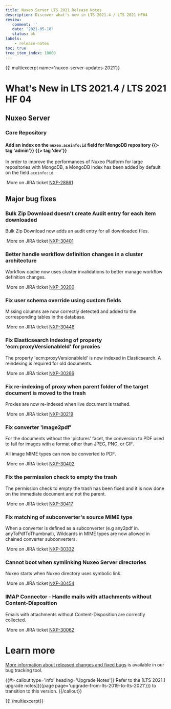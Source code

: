 ```yaml
---
title: Nuxeo Server LTS 2021 Release Notes
description: Discover what's new in LTS 2021.4 / LTS 2021 HF04
review:
   comment: ''
   date: '2021-05-18'
   status: ok
labels:
    - release-notes
toc: true
tree_item_index: 10000
---
```


{{! multiexcerpt name='nuxeo-server-updates-2021'}}
# What's New in LTS 2021.4 / LTS 2021 HF 04

## Nuxeo Server

### Core Repository

#### Add an index on the `nuxeo.aceinfo:id` field for MongoDB repository {{> tag 'admin'}} {{> tag 'dev'}}

In order to improve the performances of Nuxeo Platform for large repositories with MongoDB, a MongoDB index has been added by default on the field `aceinfo:id`.

<i class="fa fa-long-arrow-right" aria-hidden="true"></i>&nbsp;More on JIRA ticket [NXP-28861](https://jira.nuxeo.com/browse/NXP-28861)

## Major bug fixes

### Bulk Zip Download doesn't create Audit entry for each item downloaded

Bulk Zip Download now adds an audit entry for all downloaded files.

<i class="fa fa-long-arrow-right" aria-hidden="true"></i>&nbsp;More on JIRA ticket [NXP-30401](https://jira.nuxeo.com/browse/NXP-30401)

### Better handle workflow definition changes in a cluster architecture

Workflow cache now uses cluster invalidations to better manage workflow definition changes.

<i class="fa fa-long-arrow-right" aria-hidden="true"></i>&nbsp;More on JIRA ticket [NXP-30200](https://jira.nuxeo.com/browse/NXP-30200)

### Fix user schema override using custom fields

Missing columns are now correctly detected and added to the corresponding tables in the database.

<i class="fa fa-long-arrow-right" aria-hidden="true"></i>&nbsp;More on JIRA ticket [NXP-30448](https://jira.nuxeo.com/browse/NXP-30448)

### Fix Elasticsearch indexing of property 'ecm:proxyVersionableId' for proxies

The property 'ecm:proxyVersionableId' is now indexed in Elasticsearch. A reindexing is required for old documents.

<i class="fa fa-long-arrow-right" aria-hidden="true"></i>&nbsp;More on JIRA ticket [NXP-30266](https://jira.nuxeo.com/browse/NXP-30266)

### Fix re-indexing of proxy when parent folder of the target document is moved to the trash

Proxies are now re-indexed when live document is trashed.

<i class="fa fa-long-arrow-right" aria-hidden="true"></i>&nbsp;More on JIRA ticket [NXP-30219](https://jira.nuxeo.com/browse/NXP-30219)

### Fix converter 'image2pdf'

For the documents without the 'pictures' facet, the conversion to PDF used to fail for images with a format other than JPEG, PNG, or GIF.

All image MIME types can now be converted to PDF.

<i class="fa fa-long-arrow-right" aria-hidden="true"></i>&nbsp;More on JIRA ticket [NXP-30402](https://jira.nuxeo.com/browse/NXP-30402)

### Fix the permission check to empty the trash

The permission check to empty the trash has been fixed and it is now done on the immediate document and not the parent.

<i class="fa fa-long-arrow-right" aria-hidden="true"></i>&nbsp;More on JIRA ticket [NXP-30417](https://jira.nuxeo.com/browse/NXP-30417)

### Fix matching of subconverter's source MIME type

When a converter is defined as a subconverter (e.g any2pdf in. anyToPdfToThumbnail), Wildcards in MIME types are now allowed in chained converter subconverters.

<i class="fa fa-long-arrow-right" aria-hidden="true"></i>&nbsp;More on JIRA ticket [NXP-30332](https://jira.nuxeo.com/browse/NXP-30332)

### Cannot boot when symlinking Nuxeo Server directories

Nuxeo starts when Nuxeo directory uses symbolic link.

<i class="fa fa-long-arrow-right" aria-hidden="true"></i>&nbsp;More on JIRA ticket [NXP-30454](https://jira.nuxeo.com/browse/NXP-30454)

### IMAP Connector - Handle mails with attachments without Content-Disposition

Emails with attachments without Content-Disposition are correctly collected.

<i class="fa fa-long-arrow-right" aria-hidden="true"></i>&nbsp;More on JIRA ticket [NXP-30062](https://jira.nuxeo.com/browse/NXP-30062)

# Learn more

[More information about released changes and fixed bugs](https://jira.nuxeo.com/secure/ReleaseNote.jspa?projectId=10011&version=21250) is available in our bug tracking tool.

{{#> callout type='info' heading='Upgrade Notes'}}
Refer to the [LTS 2021.1 upgrade notes]({{page page='upgrade-from-lts-2019-to-lts-2021'}}) to transition to this version.
{{/callout}}

{{! /multiexcerpt}}
